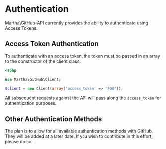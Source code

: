 # Authentication

Martha\GitHub-API currently provides the ability to authenticate using Access Tokens.

## Access Token Authentication

To authenticate with an access token, the token must be passed in an array to the constructor of the client class: 

```php
<?php

use Martha\GitHub\Client;

$client = new Client(array('access_token' => 'FOO'));
```

All subsequent requests against the API will pass along the `access_token` for authentication purposes. 

## Other Authentication Methods

The plan is to allow for all available authentication methods with GitHub. They will be added at a later date.
If you wish to contribute in this effort, please do so!
